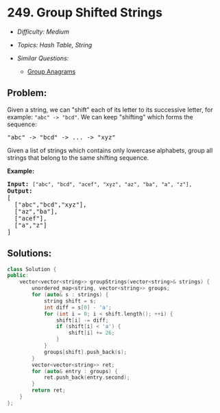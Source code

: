 # 249. Group Shifted Strings

* *Difficulty: Medium*

* *Topics: Hash Table, String*

* *Similar Questions:*

  * [Group Anagrams](group-anagrams.md)

## Problem:

<p>Given a string, we can &quot;shift&quot; each of its letter to its successive letter, for example: <code>&quot;abc&quot; -&gt; &quot;bcd&quot;</code>. We can keep &quot;shifting&quot; which forms the sequence:</p>

<pre>
&quot;abc&quot; -&gt; &quot;bcd&quot; -&gt; ... -&gt; &quot;xyz&quot;</pre>

<p>Given a list of strings which contains only lowercase alphabets, group all strings that belong to the same shifting sequence.</p>

<p><b>Example:</b></p>

<pre>
<b>Input:</b> <code>[&quot;abc&quot;, &quot;bcd&quot;, &quot;acef&quot;, &quot;xyz&quot;, &quot;az&quot;, &quot;ba&quot;, &quot;a&quot;, &quot;z&quot;],</code>
<b>Output:</b> 
[
  [&quot;abc&quot;,&quot;bcd&quot;,&quot;xyz&quot;],
  [&quot;az&quot;,&quot;ba&quot;],
  [&quot;acef&quot;],
  [&quot;a&quot;,&quot;z&quot;]
]
</pre>

## Solutions:

```c++
class Solution {
public:
    vector<vector<string>> groupStrings(vector<string>& strings) {
        unordered_map<string, vector<string>> groups;
        for (auto& s : strings) {
            string shift = s;
            int diff = s[0] - 'a';
            for (int i = 0; i < shift.length(); ++i) {
                shift[i] -= diff;
                if (shift[i] < 'a') {
                    shift[i] += 26;
                }
            }
            groups[shift].push_back(s);
        }
        vector<vector<string>> ret;
        for (auto& entry : groups) {
            ret.push_back(entry.second);
        }
        return ret;
    }
};
```
